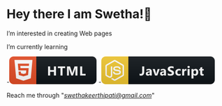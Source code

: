  # Hey there I am Swetha!👋
  <p>
  I’m interested in creating Web pages 
  </p>
  I’m currently learning
  
  -<img src ="https://raw.githubusercontent.com/8bithemant/8bithemant/master/svg/dev/languages/html.svg" >
  -<img src ="https://raw.githubusercontent.com/8bithemant/8bithemant/master/svg/dev/languages/js.svg">
  
Reach me through "*swethakeerthipati@gmail.com*"

<!---
SwethaKeerthipati/SwethaKeerthipati is a ✨ special ✨ repository because its `README.md` (this file) appears on your GitHub profile.
You can click the Preview link to take a look at your changes.
--->
